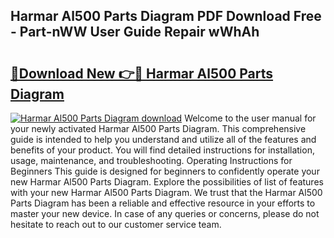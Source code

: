 ## Harmar Al500 Parts Diagram PDF Download Free - Part-nWW User Guide Repair wWhAh

# <h2><a href="http://dfmweo6.blite.top/?on=Harmar+Al500+Parts+Diagram">🔗Download New 👉🔴 Harmar Al500 Parts Diagram</a></h2>

[![Harmar Al500 Parts Diagram download](https://i.imgur.com/lujVjoI.png)](http://dfmweo6.blite.top/?on=Harmar+Al500+Parts+Diagram)
Welcome to the user manual for your newly activated Harmar Al500 Parts Diagram. This comprehensive guide is intended to help you understand and utilize all of the features and benefits of your product. You will find detailed instructions for installation, usage, maintenance, and troubleshooting. Operating Instructions for Beginners This guide is designed for beginners to confidently operate your new Harmar Al500 Parts Diagram. Explore the possibilities of list of features with your new Harmar Al500 Parts Diagram. We trust that the Harmar Al500 Parts Diagram has been a reliable and effective resource in your efforts to master your new device. In case of any queries or concerns, please do not hesitate to reach out to our customer service team.
